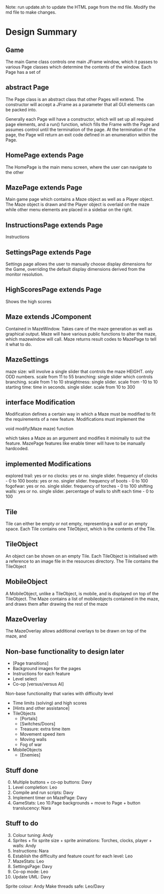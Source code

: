 Note: run update.sh to update the HTML page from the md file. Modify the md file to make changes.


Design Summary
==============

Game
----
The main Game class controls one main JFrame window, which it passes to various Page classes which determine the contents of the window. Each Page has a set of 

abstract Page
------
The Page class is an abstract class that other Pages will extend. The constructor will accept a JFrame as a parameter that all GUI elements can be packed into.

Generally each Page will have a constructor, which will set up all required page elements, and a run() function, which fills the Frame with the Page and assumes control until the termination of the page. At the termination of the page, the Page will return an exit code defined in an enumeration within the Page. 

HomePage extends Page
-------------------------
The HomePage is the main menu screen, where the user can navigate to the other 

MazePage extends Page
-------------------------
Main game page which contains a Maze object as well as a Player object. The Maze object is drawn and the Player object is overlaid on the maze while other menu elements are placed in a sidebar on the right.

InstructionsPage extends Page
---------------------------------
Instructions

SettingsPage extends Page
-----------------------------
Settings page allows the user to manually choose display dimensions for the Game, overriding the default display dimensions derived from the monitor resolution.

HighScoresPage extends Page
-------------------------------
Shows the high scores


Maze extends JComponent
-----------------------
Contained in MazeWindow. Takes care of the maze generation as well as graphical output. Maze will have various public functions to alter the maze, which mazewindow will call. Maze returns result codes to MazePage to tell it what to do.


MazeSettings
-------------
maze size: will involve a single slider that controls the maze HEIGHT. only ODD numbers. scale from 11 to 55
branching: single slider which controls branching. scale from 1 to 10
straightness: single slider. scale from -10 to 10
starting time: time in seconds. single slider. scale from 10 to 300


interface Modification
---------------------
Modification defines a certain way in which a Maze must be modified to fit the requirements of a new feature. Modifications must implement the 

void modify(Maze maze) function

which takes a Maze as an argument and modifies it minimally to suit the feature. MazePage features like enable timer will have to be manually hardcoded.


implemented Modifications
-------------------------
explored trail: yes or no
clocks: yes or no. single slider. frequency of clocks - 0 to 100
boots: yes or no. singler slider. frequency of boots - 0 to 100
fogofwar: yes or no. single slider. frequency of torches - 0 to 100
shifting walls: yes or no. single slider. percentage of walls to shift each time - 0 to 100

Tile
----
Tile can either be empty or not empty, representing a wall or an empty space. Each Tile contains one TileObject, which is the contents of the Tile.

TileObject
----------
An object can be shown on an empty Tile. Each TileObject is initialised with a reference to an image file in the resources directory. The Tile contains the TileObject

MobileObject
------------
A MobileObject, unlike a TileObject, is mobile, and is displayed on top of the TileObject. The Maze contains a list of mobileobjects contained in the maze, and draws them after drawing the rest of the maze

MazeOverlay
-----------
The MazeOverlay allows additional overlays to be drawn on top of the maze, and 

Non-base functionality to design later
--------------------------------------
-   [Page transitions]
-   Background images for the pages
-   Instructions for each feature
-   Level select
-   Co-op [versus/versus AI]

Non-base functionality that varies with difficulty level

-   Time limits (solving) and high scores
-   [Hints and other assistance]
-   TileObjects
    *   [Portals]
    *   [Switches/Doors]
    *   Treasure: extra time item
    *   Movement speed item
    *   Moving walls
    *   Fog of war
- MobileObjects
    *  [Enemies]

Stuff done
----------
0. Multiple buttons + co-op buttons: Davy
1. Level completion: Leo
2. Compile and run scripts: Davy
6. Implement timer on MazePage: Davy
9. GameStats: Leo
10.Page backgrounds + move to Page + button translucency: Nara

Stuff to do
-----------
3. Colour tuning: Andy
4. Sprites + fix sprite size + sprite animations: Torches, clocks, player + walls: Andy
5. Instructions: Nara
7. Establish the difficulty and feature count for each level: Leo
8. MazeStats: Leo
10. SettingsPage: Davy
11. Co-op mode: Leo
12. Update UML: Davy

Sprite colour: Andy
Make threads safe: Leo/Davy
